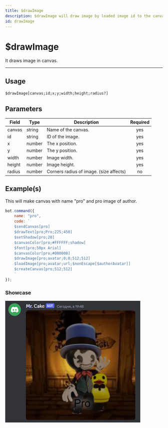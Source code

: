 ```yaml
---
title: $drawImage
description: $drawImage will draw image by loaded image id to the canvas.
id: drawImage
---
```


# $drawImage

It draws image in canvas.

---

## Usage

```
$drawImage[canvas;id;x;y;width;height;radius?]
```

## Parameters

| Field | Type | Description | Required |
| ----- | ---- | ----------- | :------: |
| canvas | string | Name of the canvas. | yes |
| id | string | ID of the image. | yes |
| x | number | The x position. | yes |
| y | number | The y position. | yes |
| width | number | Image width. | yes |
| height | number | Image height. | yes |
| radius | number | Corners radius of image. (size affects) | no | 

## Example(s)

This will make canvas with name "pro" and pro image of author.

```js
bot.command({
    name: "pro",
    code: `
    $sendCanvas[pro]
    $drawText[pro;Pro;225;450]
    $setShadow[pro;20]
    $canvasColor[pro;#FFFFFF;shadow]
    $font[pro;50px Arial]
    $canvasColor[pro;#000000]
    $drawImage[pro;avatar;0;0;512;512]
    $loadImage[pro;avatar;url;$nonEscape[$authorAvatar]]
    $createCanvas[pro;512;512]
    `
});
```

### Showcase

![](img/pro.png)